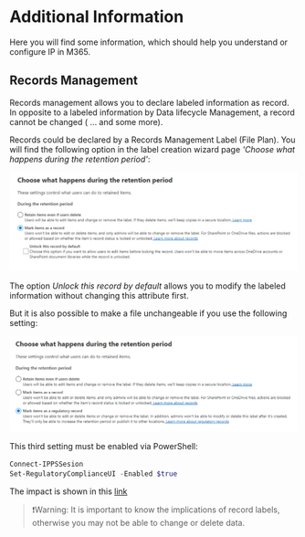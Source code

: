 # Additional Information

Here you will find some information, which should help you understand or configure IP in M365.

## Records Management

Records management allows you to declare labeled information as record. In opposite to a labeled information by Data lifecycle Management, a record cannot be changed ( ... and some more).

Records could be declared by a Records Management Label (File Plan). You will find the following option in the label creation wizard page _'Choose what happens during the retention period'_:

![image](./.images/RecMgmtPic1.png)

The option _Unlock this record by default_ allows you to modify the labeled information without changing this attribute first.

But it is also possible to make a file unchangeable if you use the following setting:

![image](./.images/RecMgmtPic2.png)

This third setting must be enabled via PowerShell:

```PowerShell
Connect-IPPSSesion
Set-RegulatoryComplianceUI -Enabled $true
```

The impact is shown in this [link](https://learn.microsoft.com/en-us/purview/records-management#compare-restrictions-for-what-actions-are-allowed-or-blocked)

> :exclamation:Warning: It is important to know the implications of record labels, otherwise you may not be able to change or delete data.
